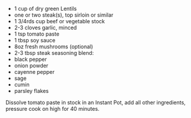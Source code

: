 
  * 1 cup of dry green Lentils
  * one or two steak(s), top sirloin or similar
  * 1 3/4rds cup beef or vegetable stock
  * 2-3 cloves garlic, minced
  * 1 tsp tomato paste
  * 1 tbsp soy sauce
  * 8oz fresh mushrooms (optional)
  * 2-3 tbsp steak seasoning blend:
   * black pepper
   * onion powder
   * cayenne pepper
   * sage
   * cumin
   * parsley flakes

Dissolve tomato paste in stock in an Instant Pot, add all other
ingredients, pressure cook on high for 40 minutes.
